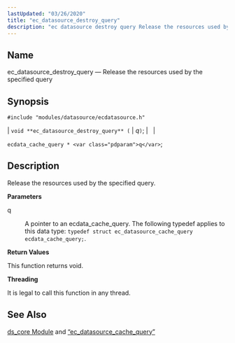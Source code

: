 ```yaml
---
lastUpdated: "03/26/2020"
title: "ec_datasource_destroy_query"
description: "ec datasource destroy query Release the resources used by the specified query void ec datasource destroy query q ecdata cache query q Release the resources used by the specified query q A pointer to an ecdata cache query The following typedef applies to this data type typedef struct ec datasource..."
---
```


<a name="apis.ec_datasource_destroy_query"></a> 
## Name

ec_datasource_destroy_query — Release the resources used by the specified query

## Synopsis

`#include "modules/datasource/ecdatasource.h"`

| `void **ec_datasource_destroy_query** (` | <var class="pdparam">q</var>`)`; |   |

`ecdata_cache_query * <var class="pdparam">q</var>`;<a name="idp49650096"></a> 
## Description

Release the resources used by the specified query.

**<a name="idp49651328"></a> Parameters**

<dl class="variablelist">

<dt>q</dt>

<dd>

A pointer to an ecdata_cache_query. The following typedef applies to this data type: `typedef struct ec_datasource_cache_query ecdata_cache_query;`.

</dd>

</dl>

**<a name="idp49654624"></a> Return Values**

This function returns void.

**<a name="idp49655536"></a> Threading**

It is legal to call this function in any thread.

<a name="idp49656960"></a> 
## See Also

[ds_core Module](/momentum/3/3-reference/3-reference-modules-ds-core) and [“ec_datasource_cache_query”](/momentum/3/3-api/structs-ec-datasource-cache-query)